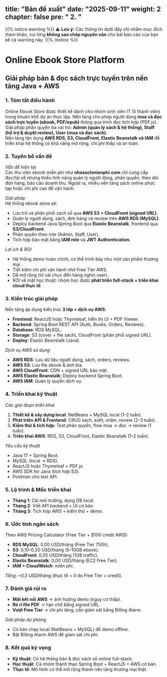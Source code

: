 title: "Bản đề xuất"
date: "2025-09-11"
weight: 2
chapter: false
pre: " <b> 2. </b> "
---
{{% notice warning %}}
⚠️ **Lưu ý:** Các thông tin dưới đây chỉ nhằm mục đích tham khảo, vui lòng **không sao chép nguyên văn** cho bài báo cáo của bạn kể cả warning này.
{{% /notice %}}

# Online Ebook Store Platform  
## Giải pháp bán & đọc sách trực tuyến trên nền tảng Java + AWS  

### 1. Tóm tắt điều hành  
Online Ebook Store được thiết kế dành cho nhóm sinh viên IT (5 thành viên) trong khuôn khổ dự án thực tập. Nền tảng cho phép người dùng **mua và đọc sách trực tuyến (ebook, PDF/epub)** thông qua trình đọc tích hợp (PDF.js). Giải pháp phân quyền ba vai trò: **Admin (quản lý sách & hệ thống), Staff (hỗ trợ & duyệt review), User (mua và đọc sách)**.  
Nền tảng tận dụng **AWS RDS, S3, CloudFront, Elastic Beanstalk và IAM** để triển khai hệ thống có khả năng mở rộng, chi phí thấp và an toàn.  

### 2. Tuyên bố vấn đề  
*Vấn đề hiện tại*  
Các thư viện ebook miễn phí như **nhasachmienphi.com** chỉ cung cấp đọc/tải về nhưng thiếu tính năng quản lý người dùng, phân quyền, theo dõi đơn hàng, báo cáo doanh thu. Ngoài ra, nhiều nền tảng sách online phức tạp hoặc chi phí cao để vận hành.  

*Giải pháp*  
Hệ thống ebook store sẽ:  
- Lưu trữ và phân phối sách số qua **AWS S3 + CloudFront (signed URL)**.  
- Quản lý người dùng, sách, đơn hàng và review trên **AWS RDS (MySQL)**.  
- Deploy backend Java Spring Boot qua **Elastic Beanstalk**, frontend qua **S3/CloudFront**.  
- Phân quyền theo role (Admin, Staff, User).  
- Tích hợp bảo mật bằng **IAM role** và **JWT Authentication**.  

*Lợi ích & ROI*  
- Hệ thống demo hoàn chỉnh, có thể trình bày như một sản phẩm thương mại.  
- Tiết kiệm chi phí vận hành nhờ Free Tier AWS.  
- Dễ mở rộng (từ vài chục đến hàng nghìn user).  
- ROI về mặt học thuật: nhóm học được **phát triển full-stack + triển khai cloud thực tế**.  

### 3. Kiến trúc giải pháp  
Nền tảng áp dụng kiến trúc **3 lớp + dịch vụ AWS**:  
- **Frontend**: ReactJS hoặc Thymeleaf, hiển thị UI + PDF Viewer.  
- **Backend**: Spring Boot REST API (Auth, Books, Orders, Reviews).  
- **Database**: RDS MySQL.  
- **Storage**: S3 (cover + file sách), CloudFront (phân phối signed URL).  
- **Deploy**: Elastic Beanstalk (Java).  

*Dịch vụ AWS sử dụng*  
- **AWS RDS**: Lưu dữ liệu người dùng, sách, orders, reviews.  
- **AWS S3**: Lưu file ebook & ảnh bìa.  
- **AWS CloudFront**: CDN + signed URL bảo mật.  
- **AWS Elastic Beanstalk**: Deploy backend Spring Boot.  
- **AWS IAM**: Quản lý quyền dịch vụ.  

### 4. Triển khai kỹ thuật  
*Các giai đoạn triển khai*  
1. **Thiết kế & xây dựng local**: NetBeans + MySQL local (1–2 tuần).  
2. **Phát triển API & Frontend**: CRUD sách, auth, order, review (2–3 tuần).  
3. **Kiểm thử & tích hợp**: Test phân quyền, flow mua → đọc → review (1 tuần).  
4. **Triển khai AWS**: RDS, S3, CloudFront, Elastic Beanstalk (1–2 tuần).  

*Yêu cầu kỹ thuật*  
- Java 17 + Spring Boot.  
- MySQL (local → RDS).  
- ReactJS hoặc Thymeleaf + PDF.js.  
- AWS SDK for Java (tích hợp S3).  
- Postman cho test API.  

### 5. Lộ trình & Mốc triển khai  
- **Tháng 1**: Cài môi trường, dựng DB local.  
- **Tháng 2**: Viết API backend + UI cơ bản.  
- **Tháng 3**: Tích hợp AWS + kiểm thử + demo.  

### 6. Ước tính ngân sách  
Theo AWS Pricing Calculator (Free Tier + $100 credit AWS):  
- **RDS MySQL**: 0,00 USD/tháng (Free Tier 750h).  
- **S3**: 0,10–0,20 USD/tháng (5–10GB ebook).  
- **CloudFront**: 0,05 USD/tháng (1GB traffic).  
- **Elastic Beanstalk**: 0,00 USD/tháng (EC2 Free Tier).  
- **IAM + CloudWatch**: miễn phí.  

*Tổng*: ~0,3 USD/tháng (thực tế = 0 do Free Tier + credit).  

### 7. Đánh giá rủi ro  
- **Mất kết nối AWS** → ảnh hưởng demo (nguy cơ thấp).  
- **Rò rỉ file PDF** → hạn chế bằng signed URL.  
- **Vượt Free Tier** → chi phí tăng, cần giám sát bằng Billing Alarm.  

*Giải pháp dự phòng*  
- Có bản chạy local (NetBeans + MySQL) để demo offline.  
- Bật Billing Alarm AWS để giám sát chi phí.  

### 8. Kết quả kỳ vọng  
- **Kỹ thuật**: Có hệ thống bán & đọc sách số online full-stack.  
- **Học thuật**: Cả nhóm thành thạo Spring Boot + ReactJS + AWS cơ bản.  
- **Thực tế**: Mô hình có thể mở rộng thành nền tảng thương mại thật.  
